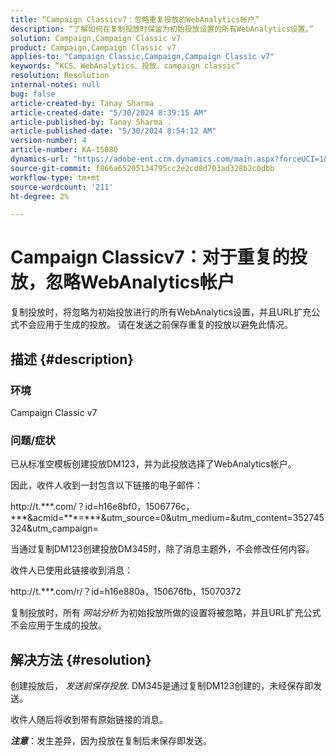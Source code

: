 ```yaml
---
title: “Campaign Classicv7：忽略重复投放的WebAnalytics帐户”
description: “了解如何在复制投放时保留为初始投放设置的所有WebAnalytics设置。”
solution: Campaign,Campaign Classic v7
product: Campaign,Campaign Classic v7
applies-to: "Campaign Classic,Campaign,Campaign Classic v7"
keywords: “KCS、WebAnalytics、投放、campaign classic”
resolution: Resolution
internal-notes: null
bug: false
article-created-by: Tanay Sharma .
article-created-date: "5/30/2024 8:39:15 AM"
article-published-by: Tanay Sharma .
article-published-date: "5/30/2024 8:54:12 AM"
version-number: 4
article-number: KA-15080
dynamics-url: "https://adobe-ent.crm.dynamics.com/main.aspx?forceUCI=1&pagetype=entityrecord&etn=knowledgearticle&id=98ceae14-601e-ef11-840b-0022480a40c2"
source-git-commit: f866a65205134795cc2e2cd8d703ad328b2c0dbb
workflow-type: tm+mt
source-wordcount: '211'
ht-degree: 2%

---
```


# Campaign Classicv7：对于重复的投放，忽略WebAnalytics帐户


复制投放时，将忽略为初始投放进行的所有WebAnalytics设置，并且URL扩充公式不会应用于生成的投放。 请在发送之前保存重复的投放以避免此情况。

## 描述 {#description}


### 环境

Campaign Classic v7

### 问题/症状

已从标准空模板创建投放DM123，并为此投放选择了WebAnalytics帐户。

因此，收件人收到一封包含以下链接的电子邮件：

http://t.\*\*\*.com/？id=h16e8bf0，1506776c，\*\*\*&amp;acmid=\*\*\*=\*\*\*&amp;utm_source=0&amp;utm_medium=&amp;utm_content=352745324&amp;utm_campaign=

当通过复制DM123创建投放DM345时，除了消息主题外，不会修改任何内容。

收件人已使用此链接收到消息：

http://t.\*\*\*.com/r/？id=h16e880a，150676fb，15070372

复制投放时，所有 *网站分析<b>* </b>为初始投放所做的设置将被忽略，并且URL扩充公式不会应用于生成的投放。


## 解决方法 {#resolution}


创建投放后， *发送前保存投放*. DM345是通过复制DM123创建的，未经保存即发送。

收件人随后将收到带有原始链接的消息。

<b>*注意</b>*：发生差异，因为投放在复制后未保存即发送。
